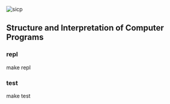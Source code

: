 ![sicp](https://github.com/Romez/sicp-book/workflows/sicp%20ci/badge.svg)

## Structure and Interpretation of Computer Programs

### repl
make repl

### test
make test
